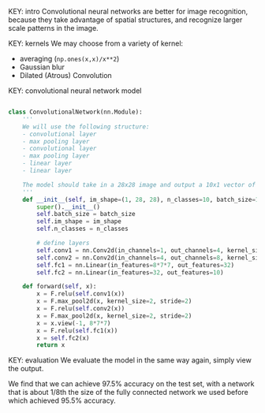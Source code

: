 
KEY: intro
Convolutional neural networks are better for image recognition, because they take advantage of spatial structures, and recognize larger scale patterns in the image.

KEY: kernels
We may choose from a variety of kernel:
* averaging (`np.ones(x,x)/x**2`)
* Gaussian blur
* Dilated (Atrous) Convolution

KEY: convolutional neural network model
```python

class ConvolutionalNetwork(nn.Module):
    '''
    We will use the following structure:
    - convolutional layer
    - max pooling layer
    - convolutional layer
    - max pooling layer
    - linear layer
    - linear layer

    The model should take in a 28x28 image and output a 10x1 vector of logits.
    '''
    def __init__(self, im_shape=(1, 28, 28), n_classes=10, batch_size=100):
        super().__init__()
        self.batch_size = batch_size
        self.im_shape = im_shape
        self.n_classes = n_classes

        # define layers
        self.conv1 = nn.Conv2d(in_channels=1, out_channels=4, kernel_size=3, stride=1, padding=1)
        self.conv2 = nn.Conv2d(in_channels=4, out_channels=8, kernel_size=3, stride=1, padding=1)
        self.fc1 = nn.Linear(in_features=8*7*7, out_features=32)
        self.fc2 = nn.Linear(in_features=32, out_features=10)

    def forward(self, x):
        x = F.relu(self.conv1(x))
        x = F.max_pool2d(x, kernel_size=2, stride=2)
        x = F.relu(self.conv2(x))
        x = F.max_pool2d(x, kernel_size=2, stride=2)
        x = x.view(-1, 8*7*7)
        x = F.relu(self.fc1(x))
        x = self.fc2(x)
        return x
```

KEY: evaluation
We evaluate the model in the same way again, simply view the output.

We find that we can achieve 97.5% accuracy on the test set, with a network that is about 1/8th the size of the fully connected network we used before which achieved 95.5% accuracy.
